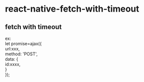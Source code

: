 react-native-fetch-with-timeout
===========
fetch with timeout
-------
ex:<br/>
let promise=ajax({<br/>
            url:xxx,<br/>
            method: 'POST',<br/>
            data: {<br/>
                id:xxxx,<br/>
            }<br/>
        });
        
        

